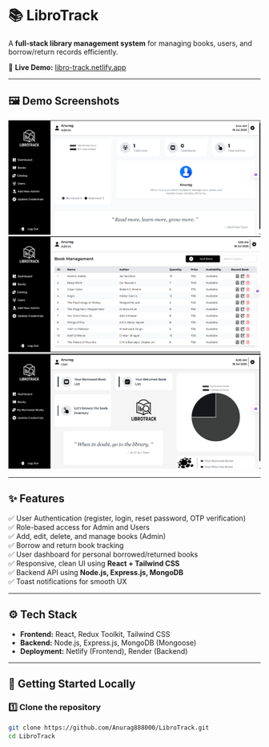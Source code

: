 # 📚 LibroTrack

A **full-stack library management system** for managing books, users, and borrow/return records efficiently.

🚀 **Live Demo:** [libro-track.netlify.app](https://libro-track.netlify.app/)

---

## 🖼️ Demo Screenshots

![Dashboard](Demo/dashboard.png)
![Book Management](Demo/book-management.png)
![User Dashboard](Demo/user-dashboard.png)

---

## ✨ Features

✅ User Authentication (register, login, reset password, OTP verification)  
✅ Role-based access for Admin and Users  
✅ Add, edit, delete, and manage books (Admin)  
✅ Borrow and return book tracking  
✅ User dashboard for personal borrowed/returned books  
✅ Responsive, clean UI using **React + Tailwind CSS**  
✅ Backend API using **Node.js, Express.js, MongoDB**  
✅ Toast notifications for smooth UX

---

## ⚙️ Tech Stack

- **Frontend:** React, Redux Toolkit, Tailwind CSS
- **Backend:** Node.js, Express.js, MongoDB (Mongoose)
- **Deployment:** Netlify (Frontend), Render (Backend)

---

## 🚀 Getting Started Locally

### 1️⃣ Clone the repository

```bash
git clone https://github.com/Anurag888000/LibroTrack.git
cd LibroTrack
